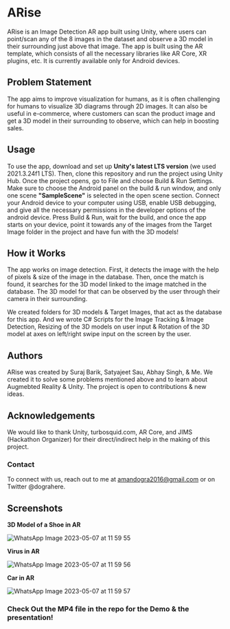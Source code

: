 # ARise
ARise is an Image Detection AR app built using Unity, where users can point/scan any of the 8 images in the dataset and observe a 3D model in their surrounding just above that image. The app is built using the AR template, which consists of all the necessary libraries like AR Core, XR plugins, etc. It is currently available only for Android devices.

## Problem Statement
The app aims to improve visualization for humans, as it is often challenging for humans to visualize 3D diagrams through 2D images. It can also be useful in e-commerce, where customers can scan the product image and get a 3D model in their surrounding to observe, which can help in boosting sales.

## Usage
To use the app, download and set up **Unity's latest LTS version** (we used 2021.3.24f1 LTS). Then, clone this repository and run the project using Unity Hub. Once the project opens, go to File and choose Build & Run Settings. Make sure to choose the Android panel on the build & run window, and only one scene **"SampleScene"** is selected in the open scene section. Connect your Android device to your computer using USB, enable USB debugging, and give all the necessary permissions in the developer options of the android device. Press Build & Run, wait for the build, and once the app starts on your device, point it towards any of the images from the Target Image folder in the project and have fun with the 3D models!

## How it Works
The app works on image detection. First, it detects the image with the help of pixels & size of the image in the database. Then, once the match is found, it searches for the 3D model linked to the image matched in the database. The 3D model for that can be observed by the user through their camera in their surrounding.

We created folders for 3D models & Target Images, that act as the database for this app. And we wrote C# Scripts for the Image Tracking & Image Detection, Resizing of the 3D models on user input & Rotation of the 3D model at axes on left/right swipe input on the screen by the user.

## Authors
ARise was created by Suraj Barik, Satyajeet Sau, Abhay Singh, & Me. We created it to solve some problems mentioned above and to learn about Augmebted Reality & Unity. The project is open to contributions & new ideas.

## Acknowledgements
We would like to thank Unity, turbosquid.com, AR Core, and JIMS (Hackathon Organizer) for their direct/indirect help in the making of this project.

### Contact
To connect with us, reach out to me at amandogra2016@gmail.com or on Twitter @dograhere.

## Screenshots

**3D Model of a Shoe in AR**

![WhatsApp Image 2023-05-07 at 11 59 55](https://user-images.githubusercontent.com/118567905/236661691-82aaebc8-c884-40a7-b11d-549eab78fe34.jpg) <br>


**Virus in AR**

![WhatsApp Image 2023-05-07 at 11 59 56](https://user-images.githubusercontent.com/118567905/236661738-6cdfc9f1-c4b2-4c65-9e23-d1b6a49b38ab.jpg) <br>


**Car in AR**

![WhatsApp Image 2023-05-07 at 11 59 57](https://user-images.githubusercontent.com/118567905/236661772-aba7a18f-a14e-420e-a96a-ace954d741cb.jpg) <br>



### Check Out the MP4 file in the repo for the Demo & the presentation!
